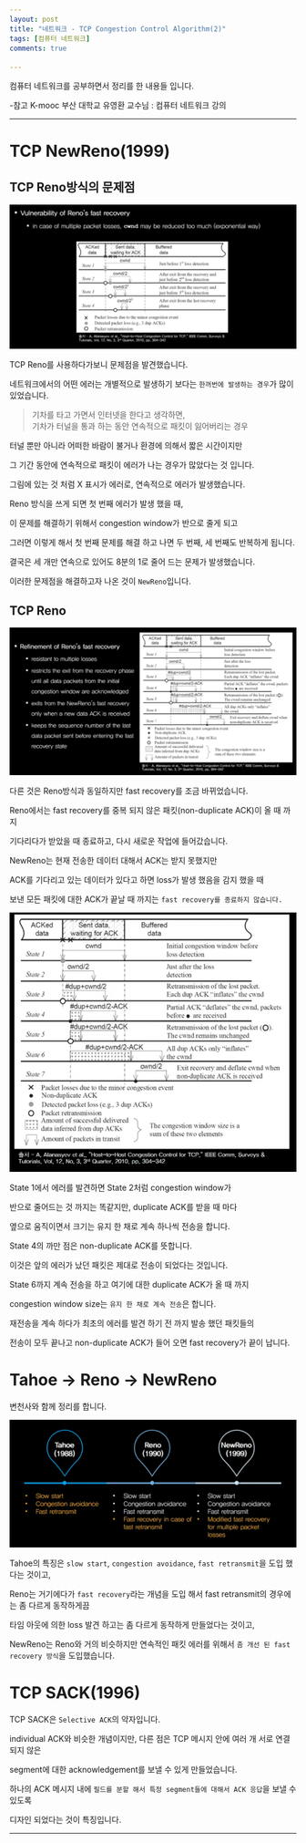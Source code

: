 ```yaml
---
layout: post
title: "네트워크 - TCP Congestion Control Algorithm(2)"
tags: [컴퓨터 네트워크]
comments: true

---
```


컴퓨터 네트워크를 공부하면서 정리를 한 내용들 입니다.

-참고 K-mooc 부산 대학교 유영환 교수님 : 컴퓨터 네트워크 강의

---

# TCP NewReno(1999)

## TCP Reno방식의 문제점

<img src="https://raw.githubusercontent.com/junghyun100/junghyun100.github.io/master/images/1206/Reno.PNG">

TCP Reno를 사용하다가보니 문제점을 발견했습니다.

네트워크에서의 어떤 에러는 개별적으로 발생하기 보다는 `한꺼번에 발생하는 경우`가 많이 있었습니다.

> 기차를 타고 가면서 인터넷을 한다고 생각하면, <br>
> 기차가 터널을 통과 하는 동안 연속적으로 패킷이 잃어버리는 경우

터널 뿐만 아니라 어떠한 바람이 불거나 환경에 의해서 짧은 시간이지만 

그 기간 동안에 연속적으로 패킷이 에러가 나는 경우가 많았다는 것 입니다.

그림에 있는 것 처럼 X 표시가 에러로, 연속적으로 에러가 발생했습니다.

Reno 방식을 쓰게 되면 첫 번째 에러가 발생 했을 때,

이 문제를 해결하기 위해서 congestion window가 반으로 줄게 되고 

그러면 이렇게 해서 첫 번째 문제를 해결 하고 나면 두 번째, 세 번째도 반복하게 됩니다.

결국은 세 개만 연속으로 있어도 8분의 1로 줄어 드는 문제가 발생했습니다.

이러한 문제점을 해결하고자 나온 것이 `NewReno`입니다.

## TCP Reno

<img src="https://raw.githubusercontent.com/junghyun100/junghyun100.github.io/master/images/1206/newReno.PNG">

다른 것은 Reno방식과 동일하지만 fast recovery를 조금 바뀌었습니다.

Reno에서는 fast recovery를 중복 되지 않은 패킷(non-duplicate ACK)이 올 때 까지

기다리다가 받았을 때 종료하고, 다시 새로운 작업에 들어갔습니다.

NewReno는 현재 전송한 데이터 대해서 ACK는 받지 못했지만 

ACK를 기다리고 있는 데이터가 있다고 하면 loss가 발생 했음을 감지 했을 때 

보낸 모든 패킷에 대한 ACK가 끝날 때 까지는 `fast recovery를 종료하지 않습니다.`

<img src="https://raw.githubusercontent.com/junghyun100/junghyun100.github.io/master/images/1206/newReno2.PNG">

State 1에서 에러를 발견하면 State 2처럼 congestion window가 

반으로 줄어드는 것 까지는 똑같지만, duplicate ACK를 받을 때 마다 

옆으로 움직이면서 크기는 유지 한 채로 계속 하나씩 전송을 합니다.

State 4의 까만 점은 non-duplicate ACK를 뜻합니다.

이것은 앞의 에러가 났던 패킷은 제대로 전송이 되었다는 것입니다.

State 6까지 계속 전송을 하고 여기에 대한 duplicate ACK가 올 때 까지

congestion window size는 `유지 한 채로 계속 전송`은 합니다.

재전송을 계속 하다가 최초의 에러를 발견 하기 전 까지 발송 했던 패킷들의 

전송이 모두 끝나고 non-duplicate ACK가 들어 오면 fast recovery가 끝이 납니다.

# Tahoe → Reno → NewReno

변천사와 함께 정리를 합니다.

<img src="https://raw.githubusercontent.com/junghyun100/junghyun100.github.io/master/images/1206/%EB%B3%80%EC%B2%9C%EC%82%AC.PNG">

Tahoe의 특징은 `slow start`, `congestion avoidance`, `fast retransmit`을 도입 했다는 것이고,

Reno는 거기에다가 `fast recovery`라는 개념을 도입 해서 fast retransmit의 경우에는 좀 다르게 동작하게끔

타임 아웃에 의한 loss 발견 하고는 좀 다르게 동작하게 만들었다는 것이고,

NewReno는 Reno와 거의 비슷하지만 연속적인 패킷 에러를 위해서 `좀 개선 된 fast recovery 방식`을 도입했습니다.

# TCP SACK(1996)

TCP SACK은 `Selective ACK`의 약자입니다. 

individual ACK와 비슷한 개념이지만, 다른 점은 TCP 메시지 안에 여러 개 서로 연결 되지 않은

segment에 대한 acknowledgement를 보낼 수 있게 만들었습니다.

하나의 ACK 메시지 내에 `필드를 분할 해서 특정 segment들에 대해서 ACK 응답`을 보낼 수 있도록 

디자인 되었다는 것이 특징입니다.

---
